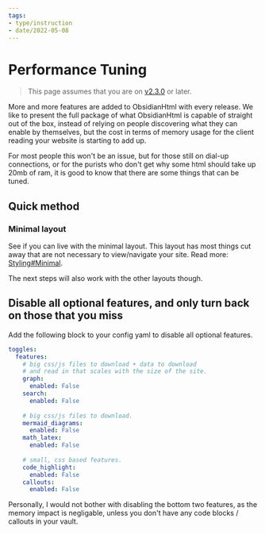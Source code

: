```yaml
---
tags:
- type/instruction
- date/2022-05-08
---
```

# Performance Tuning   
   
> This page assumes that you are on [v2.3.0](/not_created.md) or later.   
   
More and more features are added to ObsidianHtml with every release. We like to present the full package of what ObsidianHtml is capable of straight out of the box, instead of relying on people discovering what they can enable by themselves, but the cost in terms of memory usage for the client reading your website is starting to add up.    
   
For most people this won't be an issue, but for those still on dial-up connections, or for the purists who don't get why some html should take up 20mb of ram, it is good to know that there are some things that can be tuned.   
   
## Quick method   
### Minimal layout   
See if you can live with the minimal layout. This layout has most things cut away that are not necessary to view/navigate your site. Read more: [Styling#Minimal](../../Configurations/Styling/Styling.md#minimal).   
   
The next steps will also work with the other layouts though.   
   
## Disable all optional features, and only turn back on those that you miss   
Add the following block to your config yaml to disable all optional features.   
   
``` yaml
toggles:
  features:
	# big css/js files to download + data to download 
	# and read in that scales with the size of the site.
    graph:
      enabled: False
    search:
      enabled: False
      
	# big css/js files to download.
    mermaid_diagrams:
      enabled: False
    math_latex:
      enabled: False
    
    # small, css based features.
    code_highlight:
      enabled: False
    callouts:
      enabled: False
```
   
   
Personally, I would not bother with disabling the bottom two features, as the memory impact is negligable, unless you don't have  any code blocks / callouts in your vault.